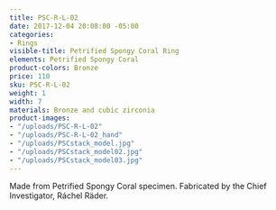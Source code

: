```yaml
---
title: PSC-R-L-02
date: 2017-12-04 20:08:00 -05:00
categories:
- Rings
visible-title: Petrified Spongy Coral Ring
elements: Petrified Spongy Coral
product-colors: Bronze
price: 110
sku: PSC-R-L-02
weight: 1
width: 7
materials: Bronze and cubic zirconia
product-images:
- "/uploads/PSC-R-L-02"
- "/uploads/PSC-R-L-02_hand"
- "/uploads/PSCstack_model.jpg"
- "/uploads/PSCstack_model02.jpg"
- "/uploads/PSCstack_model03.jpg"
---
```


Made from Petrified Spongy Coral specimen. Fabricated by the Chief Investigator, Ráchel Räder.
